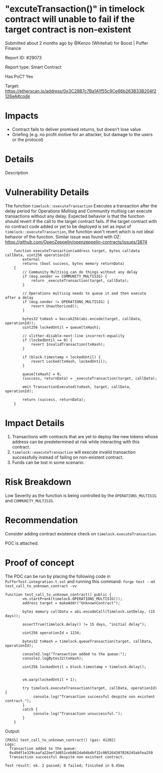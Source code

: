 # "excuteTransaction()" in timelock contract will unable to fail if the target contract is non-existent
Submitted about 2 months ago by @Kenzo (Whitehat) for Boost | Puffer Finance

Report ID: #29073

Report type: Smart Contract

Has PoC? Yes

Target: https://etherscan.io/address/0x3C28B7c7Ba1A1f55c9Ce66b263B33B204f2126eA#code

# Impacts
- Contract fails to deliver promised returns, but doesn't lose value
- Griefing (e.g. no profit motive for an attacker, but damage to the users or the protocol)

# Details
Description

# Vulnerability Details
The function `timelock::executeTransaction` Executes a transaction after the delay period for Operations Multisig and Community multisig can execute transactions without any delay. Expected behavior is that the function should revert if the call to the target contract fails. If the target contract with no contract code added or yet to be deployed is set as input of `timelock::executeTransaction`, the function won't revert which is not ideal behavior of the function. Similar issue was found with OZ: https://github.com/OpenZeppelin/openzeppelin-contracts/issues/3874

```
    function executeTransaction(address target, bytes calldata callData, uint256 operationId)
        external
        returns (bool success, bytes memory returnData)
    {
        // Community Multisig can do things without any delay
        if (msg.sender == COMMUNITY_MULTISIG) {
            return _executeTransaction(target, callData);
        }

        // Operations multisig needs to queue it and then execute after a delay
        if (msg.sender != OPERATIONS_MULTISIG) {
            revert Unauthorized();
        }

        bytes32 txHash = keccak256(abi.encode(target, callData, operationId));
        uint256 lockedUntil = queue[txHash];

        // slither-disable-next-line incorrect-equality
        if (lockedUntil == 0) {
            revert InvalidTransaction(txHash);
        }

        if (block.timestamp < lockedUntil) {
            revert Locked(txHash, lockedUntil);
        }

        queue[txHash] = 0;
        (success, returnData) = _executeTransaction(target, callData);

        emit TransactionExecuted(txHash, target, callData, operationId);

        return (success, returnData);
    }
```

# Impact Details

1. Transactions with contracts that are yet to deploy like new tokens whose address can be predetermined at risk while interacting with this contract.
2. `timelock::executeTransaction` will execute invalid transaction successfully instead of failing on non-existent contract.
3. Funds can be lost in some scenario.

# Risk Breakdown
Low Severity as the function is being controlled by the `OPERATIONS_MULTISIG` and `COMMUNITY_MULTISIG`.

# Recommendation
Consider adding contract existence check on  `timelock.executeTransaction`.

POC is attached.

# Proof of concept
The POC can be run by placing the following code in `PufferTest.integration.t.sol` and running this command: `forge test --mt test_call_to_unknown_contract -vv`

```
function test_call_to_unknown_contract() public {
        vm.startPrank(timelock.OPERATIONS_MULTISIG());
        address target = makeAddr("UnknownContract");

        bytes memory callData = abi.encodeCall(Timelock.setDelay, (15 days));

        assertTrue(timelock.delay() != 15 days, "initial delay");

        uint256 operationId = 1234;

        bytes32 txHash = timelock.queueTransaction(target, callData, operationId);
        
        console2.log("Transaction added to the queue:");
        console2.logBytes32(txHash);

        uint256 lockedUntil = block.timestamp + timelock.delay();
        

        vm.warp(lockedUntil + 1);
        
        try timelock.executeTransaction(target, callData, operationId) {
             console.log("Transaction successful despite non existent contract.");
        }
        catch {
             console.log("Transaction unsuccessful.");
        }
    }
```

Output:

```
[PASS] test_call_to_unknown_contract() (gas: 41202)
Logs:
  Transaction added to the queue:
  0x49df1e329caafa22eef3d051ceb862da04b4bf32c005264307826245abfea259
  Transaction successful despite non existent contract.

Test result: ok. 1 passed; 0 failed; finished in 8.45ms
```
